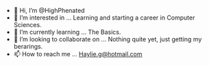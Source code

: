 - 👋 Hi, I’m @HighPhenated
- 👀 I’m interested in ... Learning and starting a career in Computer Sciences.
- 🌱 I’m currently learning ... The Basics.
- 💞️ I’m looking to collaborate on ... Nothing quite yet, just getting my berarings.
- 📫 How to reach me ... Haylie.g@hotmail.com

<!---
HighPhenated/HighPhenated is a ✨ special ✨ repository because its `README.md` (this file) appears on your GitHub profile.
You can click the Preview link to take a look at your changes.
--->
